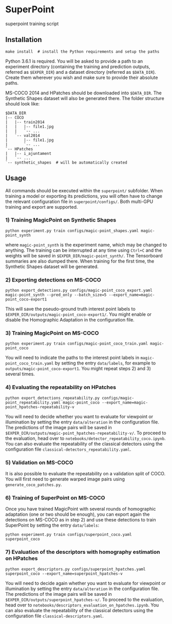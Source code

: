 # SuperPoint
superpoint training script

## Installation

```shell
make install  # install the Python requirements and setup the paths
```
Python 3.6.1 is required. You will be asked to provide a path to an experiment directory (containing the training and prediction outputs, referred as `$EXPER_DIR`) and a dataset directory (referred as `$DATA_DIR`). Create them wherever you wish and make sure to provide their absolute paths.

MS-COCO 2014 and HPatches should be downloaded into `$DATA_DIR`. The Synthetic Shapes dataset will also be generated there. The folder structure should look like:
```
$DATA_DIR
|-- COCO
|   |-- train2014
|   |   |-- file1.jpg
|   |   `-- ...
|   `-- val2014
|       |-- file1.jpg
|       `-- ...
`-- HPatches
|   |-- i_ajuntament
|   `-- ...
`-- synthetic_shapes  # will be automatically created
```

## Usage
All commands should be executed within the `superpoint/` subfolder. When training a model or exporting its predictions, you will often have to change the relevant configuration file in `superpoint/configs/`. Both multi-GPU training and export are supported.

### 1) Training MagicPoint on Synthetic Shapes
```
python experiment.py train configs/magic-point_shapes.yaml magic-point_synth
```
where `magic-point_synth` is the experiment name, which may be changed to anything. The training can be interrupted at any time using `Ctrl+C` and the weights will be saved in `$EXPER_DIR/magic-point_synth/`. The Tensorboard summaries are also dumped there. When training for the first time, the Synthetic Shapes dataset will be generated.

### 2) Exporting detections on MS-COCO

```
python export_detections.py configs/magic-point_coco_export.yaml magic-point_synth --pred_only --batch_size=5 --export_name=magic-point_coco-export1
```
This will save the pseudo-ground truth interest point labels to `$EXPER_DIR/outputs/magic-point_coco-export1/`. You might enable or disable the Homographic Adaptation in the configuration file.

### 3) Training MagicPoint on MS-COCO
```
python experiment.py train configs/magic-point_coco_train.yaml magic-point_coco
```
You will need to indicate the paths to the interest point labels in `magic-point_coco_train.yaml` by setting the entry `data/labels`, for example to `outputs/magic-point_coco-export1`. You might repeat steps 2) and 3) several times.

### 4) Evaluating the repeatability on HPatches
```
python export_detections_repeatability.py configs/magic-point_repeatability.yaml magic-point_coco --export_name=magic-point_hpatches-repeatability-v
```
You will need to decide whether you want to evaluate for viewpoint or illumination by setting the entry `data/alteration` in the configuration file. The predictions of the image pairs will be saved in `$EXPER_DIR/outputs/magic-point_hpatches-repeatability-v/`. To proceed to the evaluation, head over to `notebooks/detector_repeatability_coco.ipynb`. You can also evaluate the repeatability of the classical detectors using the configuration file `classical-detectors_repeatability.yaml`.

### 5) Validation on MS-COCO
It is also possible to evaluate the repeatability on a validation split of COCO. You will first need to generate warped image pairs using `generate_coco_patches.py`.

### 6) Training of SuperPoint on MS-COCO
Once you have trained MagicPoint with several rounds of homographic adaptation (one or two should be enough), you can export again the detections on MS-COCO as in step 2) and use these detections to train SuperPoint by setting the entry `data/labels`:
```
python experiment.py train configs/superpoint_coco.yaml superpoint_coco
```

### 7) Evaluation of the descriptors with homography estimation on HPatches
```
python export_descriptors.py configs/superpoint_hpatches.yaml superpoint_coco --export_name=superpoint_hpatches-v
```
You will need to decide again whether you want to evaluate for viewpoint or illumination by setting the entry `data/alteration` in the configuration file. The predictions of the image pairs will be saved in `$EXPER_DIR/outputs/superpoint_hpatches-v/`. To proceed to the evaluation, head over to `notebooks/descriptors_evaluation_on_hpatches.ipynb`. You can also evaluate the repeatability of the classical detectors using the configuration file `classical-descriptors.yaml`.
